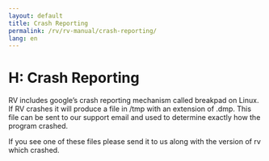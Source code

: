```yaml
---
layout: default
title: Crash Reporting
permalink: /rv/rv-manual/crash-reporting/
lang: en
---
```


# H: Crash Reporting

RV includes google’s crash reporting mechanism called breakpad on Linux. If RV crashes it will produce a file in /tmp with an extension of .dmp. This file can be sent to our support email and used to determine exactly how the program crashed.

If you see one of these files please send it to us along with the version of rv which crashed.
